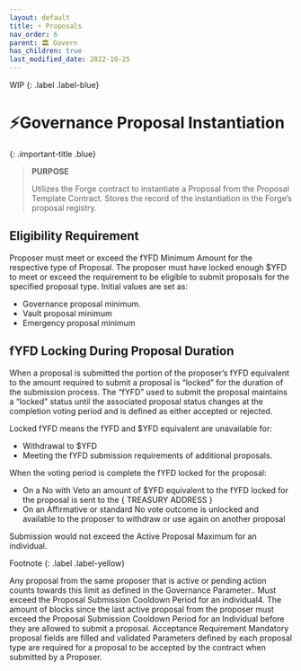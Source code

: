 ```yaml
---
layout: default
title: ⚡ Proposals
nav_order: 6
parent: 🏛️ Govern
has_children: true
last_modified_date: 2022-10-25
---
```


WIP
{: .label .label-blue}


# ⚡Governance Proposal Instantiation

{: .important-title .blue}
> **PURPOSE**
>
> Utilizes the Forge contract to instantiate a Proposal from the Proposal Template Contract.  Stores the record of the instantiation in the Forge’s proposal registry.

## Eligibility Requirement
Proposer must meet or exceed the fYFD Minimum Amount for the respective type of Proposal.
The proposer must have locked enough $YFD to meet or exceed the requirement to be eligible to submit proposals for the specified proposal type.
Initial values are set as:
* Governance proposal minimum.
* Vault proposal minimum
* Emergency proposal minimum

## fYFD Locking During Proposal Duration 
When a proposal is submitted the portion of the proposer’s fYFD equivalent to the amount required to submit a proposal is “locked” for the duration of the submission process. The “fYFD” used to submit the proposal maintains a “locked” status until the associated proposal status changes at the completion voting period and is defined as either accepted or rejected.  

Locked fYFD means the fYFD and $YFD equivalent are unavailable for:
* Withdrawal to $YFD
* Meeting the fYFD submission requirements of additional proposals.

When the voting period is complete the fYFD locked for the proposal:
* On a No with Veto an amount of $YFD equivalent to the fYFD locked for the proposal  is sent to the { TREASURY ADDRESS }
* On an Affirmative or standard No vote outcome is unlocked and available to the proposer to withdraw or use again on another proposal

Submission would not exceed the Active Proposal Maximum for an individual.

Footnote
{: .label .label-yellow}

Any proposal from the same proposer that is active or pending action counts towards this limit as defined in the Governance Parameter..
Must exceed the Proposal Submission Cooldown Period for an individual4.
The amount of blocks since the last active proposal from the proposer must exceed the Proposal Submission Cooldown Period for an Individual before they are allowed to submit a proposal.
Acceptance Requirement
Mandatory proposal fields are filled and validated
Parameters defined by each proposal type are required for a proposal to be accepted by the contract when submitted by a Proposer.
